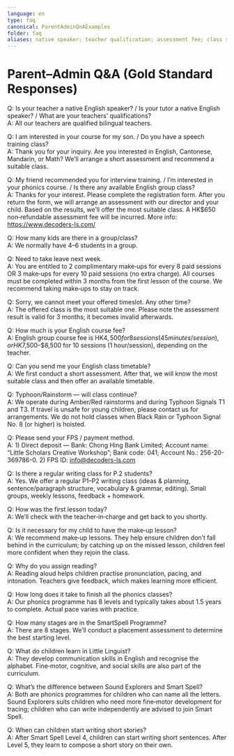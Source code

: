 ```yaml
---
language: en
type: faq
canonical: ParentAdminQnAExamples
folder: faq
aliases: native speaker; teacher qualification; assessment fee; class size; makeup policy; typhoon; rainstorm; payment; FPS; Christmas hours; writing class; interview class; timetable; speech training
---
```

# Parent–Admin Q&A (Gold Standard Responses)

Q: Is your teacher a native English speaker? / Is your tutor a native English speaker? / What are your teachers’ qualifications?  
A: All our teachers are qualified bilingual teachers.

Q: I am interested in your course for my son. / Do you have a speech training class?  
A: Thank you for your inquiry. Are you interested in English, Cantonese, Mandarin, or Math? We’ll arrange a short assessment and recommend a suitable class.

Q: My friend recommended you for interview training. / I’m interested in your phonics course. / Is there any available English group class?  
A: Thanks for your interest. Please complete the registration form. After you return the form, we will arrange an assessment with our director and your child. Based on the results, we’ll offer the most suitable class. A HK$650 non‑refundable assessment fee will be incurred. More info: https://www.decoders-ls.com/

Q: How many kids are there in a group/class?  
A: We normally have 4–6 students in a group.

Q: Need to take leave next week.  
A: You are entitled to 2 complimentary make‑ups for every 8 paid sessions OR 3 make‑ups for every 10 paid sessions (no extra charge). All courses must be completed within 3 months from the first lesson of the course. We recommend taking make‑ups to stay on track.

Q: Sorry, we cannot meet your offered timeslot. Any other time?  
A: The offered class is the most suitable one. Please note the assessment result is valid for 3 months; it becomes invalid afterwards.

Q: How much is your English course fee?  
A: English group course fee is HK$4,500 for 8 sessions (45 minutes/session), or HK$7,500–$8,500 for 10 sessions (1 hour/session), depending on the teacher.

Q: Can you send me your English class timetable?  
A: We first conduct a short assessment. After that, we will know the most suitable class and then offer an available timetable.

Q: Typhoon/Rainstorm — will class continue?  
A: We operate during Amber/Red rainstorms and during Typhoon Signals T1 and T3. If travel is unsafe for young children, please contact us for arrangements. We do not hold classes when Black Rain or Typhoon Signal No. 8 (or higher) is hoisted.

Q: Please send your FPS / payment method.  
A: 1) Direct deposit — Bank: Chong Hing Bank Limited; Account name: “Little Scholars Creative Workshop”; Bank code: 041; Account No.: 256-20-369786-0. 2) FPS ID: info@decoders-ls.com

Q: Is there a regular writing class for P.2 students?  
A: Yes. We offer a regular P1–P2 writing class (ideas & planning, sentence/paragraph structure, vocabulary & grammar, editing). Small groups, weekly lessons, feedback + homework.

Q: How was the first lesson today?  
A: We’ll check with the teacher‑in‑charge and get back to you shortly.

Q: Is it necessary for my child to have the make‑up lesson?  
A: We recommend make‑up lessons. They help ensure children don’t fall behind in the curriculum; by catching up on the missed lesson, children feel more confident when they rejoin the class.

Q: Why do you assign reading?  
A: Reading aloud helps children practise pronunciation, pacing, and intonation. Teachers give feedback, which makes learning more efficient.

Q: How long does it take to finish all the phonics classes?  
A: Our phonics programme has 8 levels and typically takes about 1.5 years to complete. Actual pace varies with practice.

Q: How many stages are in the SmartSpell Programme?  
A: There are 8 stages. We’ll conduct a placement assessment to determine the best starting level.

Q: What do children learn in Little Linguist?  
A: They develop communication skills in English and recognise the alphabet. Fine‑motor, cognitive, and social skills are also part of the curriculum.

Q: What’s the difference between Sound Explorers and Smart Spell?  
A: Both are phonics programmes for children who can name all the letters. Sound Explorers suits children who need more fine‑motor development for tracing; children who can write independently are advised to join Smart Spell.

Q: When can children start writing short stories?  
A: After Smart Spell Level 4, children can start writing short sentences. After Level 5, they learn to compose a short story on their own.